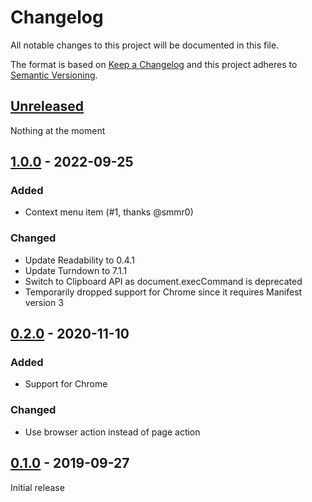 # Changelog

All notable changes to this project will be documented in this file.

The format is based on [Keep a Changelog] and this project adheres to [Semantic Versioning].

## [Unreleased]

Nothing at the moment

## [1.0.0] - 2022-09-25

### Added

- Context menu item (#1, thanks @smmr0)

### Changed

- Update Readability to 0.4.1
- Update Turndown to 7.1.1
- Switch to Clipboard API as document.execCommand is deprecated
- Temporarily dropped support for Chrome since it requires Manifest version 3

## [0.2.0] - 2020-11-10

### Added

- Support for Chrome

### Changed

- Use browser action instead of page action

## [0.1.0] - 2019-09-27

Initial release

[Keep a Changelog]: https://keepachangelog.com/en/1.0.0/
[Semantic Versioning]: https://semver.org/spec/v2.0.0.html
[Unreleased]: https://github.com/Johennes/mailto-me/compare/1.0.0...master
[1.0.0]: https://github.com/Johennes/mailto-me/compare/0.2.0...1.0.0
[0.2.0]: https://github.com/Johennes/mailto-me/compare/0.1.0...0.2.0
[0.1.0]: https://github.com/Johennes/mailto-me/releases/tag/0.1.0